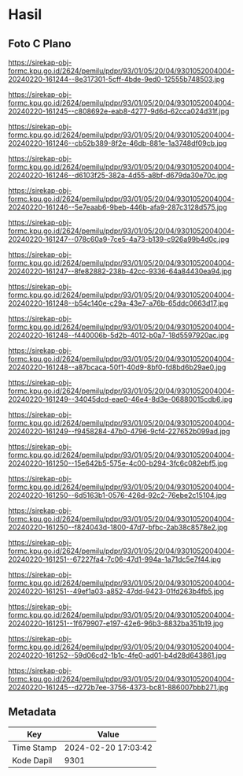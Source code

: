 # Hasil

## Foto C Plano

https://sirekap-obj-formc.kpu.go.id/2624/pemilu/pdpr/93/01/05/20/04/9301052004004-20240220-161244--8e317301-5cff-4bde-9ed0-12555b748503.jpg

https://sirekap-obj-formc.kpu.go.id/2624/pemilu/pdpr/93/01/05/20/04/9301052004004-20240220-161245--c808692e-eab8-4277-9d6d-62cca024d31f.jpg

https://sirekap-obj-formc.kpu.go.id/2624/pemilu/pdpr/93/01/05/20/04/9301052004004-20240220-161246--cb52b389-8f2e-46db-881e-1a3748df09cb.jpg

https://sirekap-obj-formc.kpu.go.id/2624/pemilu/pdpr/93/01/05/20/04/9301052004004-20240220-161246--d6103f25-382a-4d55-a8bf-d679da30e70c.jpg

https://sirekap-obj-formc.kpu.go.id/2624/pemilu/pdpr/93/01/05/20/04/9301052004004-20240220-161246--5e7eaab6-9beb-446b-afa9-287c3128d575.jpg

https://sirekap-obj-formc.kpu.go.id/2624/pemilu/pdpr/93/01/05/20/04/9301052004004-20240220-161247--078c60a9-7ce5-4a73-b139-c926a99b4d0c.jpg

https://sirekap-obj-formc.kpu.go.id/2624/pemilu/pdpr/93/01/05/20/04/9301052004004-20240220-161247--8fe82882-238b-42cc-9336-64a84430ea94.jpg

https://sirekap-obj-formc.kpu.go.id/2624/pemilu/pdpr/93/01/05/20/04/9301052004004-20240220-161248--b54c140e-c29a-43e7-a76b-65ddc0663d17.jpg

https://sirekap-obj-formc.kpu.go.id/2624/pemilu/pdpr/93/01/05/20/04/9301052004004-20240220-161248--f440006b-5d2b-4012-b0a7-18d5597920ac.jpg

https://sirekap-obj-formc.kpu.go.id/2624/pemilu/pdpr/93/01/05/20/04/9301052004004-20240220-161248--a87bcaca-50f1-40d9-8bf0-fd8bd6b29ae0.jpg

https://sirekap-obj-formc.kpu.go.id/2624/pemilu/pdpr/93/01/05/20/04/9301052004004-20240220-161249--34045dcd-eae0-46e4-8d3e-06880015cdb6.jpg

https://sirekap-obj-formc.kpu.go.id/2624/pemilu/pdpr/93/01/05/20/04/9301052004004-20240220-161249--f9458284-47b0-4796-9cf4-227652b099ad.jpg

https://sirekap-obj-formc.kpu.go.id/2624/pemilu/pdpr/93/01/05/20/04/9301052004004-20240220-161250--15e642b5-575e-4c00-b294-3fc6c082ebf5.jpg

https://sirekap-obj-formc.kpu.go.id/2624/pemilu/pdpr/93/01/05/20/04/9301052004004-20240220-161250--6d5163b1-0576-426d-92c2-76ebe2c15104.jpg

https://sirekap-obj-formc.kpu.go.id/2624/pemilu/pdpr/93/01/05/20/04/9301052004004-20240220-161250--f824043d-1800-47d7-bfbc-2ab38c8578e2.jpg

https://sirekap-obj-formc.kpu.go.id/2624/pemilu/pdpr/93/01/05/20/04/9301052004004-20240220-161251--67227fa4-7c06-47d1-994a-1a71dc5e7f44.jpg

https://sirekap-obj-formc.kpu.go.id/2624/pemilu/pdpr/93/01/05/20/04/9301052004004-20240220-161251--49ef1a03-a852-47dd-9423-01fd263b4fb5.jpg

https://sirekap-obj-formc.kpu.go.id/2624/pemilu/pdpr/93/01/05/20/04/9301052004004-20240220-161251--1f679907-e197-42e6-96b3-8832ba351b19.jpg

https://sirekap-obj-formc.kpu.go.id/2624/pemilu/pdpr/93/01/05/20/04/9301052004004-20240220-161252--59d06cd2-1b1c-4fe0-ad01-b4d28d643861.jpg

https://sirekap-obj-formc.kpu.go.id/2624/pemilu/pdpr/93/01/05/20/04/9301052004004-20240220-161245--d272b7ee-3756-4373-bc81-886007bbb271.jpg


## Metadata

| Key        | Value               |
| ---------- | ------------------- |
| Time Stamp | 2024-02-20 17:03:42 |
| Kode Dapil | 9301                |




